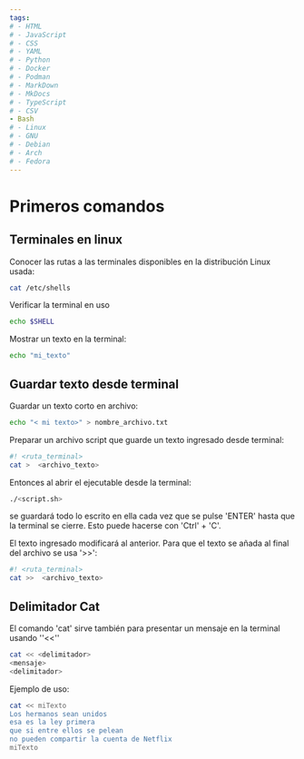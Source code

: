 ```yaml
---
tags:
# - HTML
# - JavaScript
# - CSS
# - YAML
# - Python
# - Docker
# - Podman
# - MarkDown
# - MkDocs
# - TypeScript
# - CSV
- Bash
# - Linux
# - GNU
# - Debian
# - Arch
# - Fedora
---
```


# Primeros comandos

## Terminales en linux
Conocer las rutas a las terminales disponibles en la distribución Linux usada:
```bash
cat /etc/shells 
```
Verificar la terminal en uso
```bash
echo $SHELL
```
Mostrar un texto en la terminal:
```bash
echo "mi_texto"
```



## Guardar texto desde terminal
Guardar un texto corto en archivo:
```bash
echo "< mi texto>" > nombre_archivo.txt
```
Preparar un archivo script que guarde un texto ingresado desde terminal:
```bash
#! <ruta_terminal>
cat >  <archivo_texto>
```
Entonces al abrir el ejecutable desde la terminal:
```bash
./<script.sh>
```
se guardará todo lo escrito en ella cada vez que se pulse 'ENTER' hasta que la terminal se cierre. Esto puede hacerse con 'Ctrl' + 'C'.

El texto ingresado modificará al anterior. Para que el texto se añada al final del archivo se usa '>>':
```bash
#! <ruta_terminal>
cat >>  <archivo_texto>
```



## Delimitador Cat

El comando 'cat' sirve también para presentar un mensaje en la terminal usando ''<<''
```bash
cat << <delimitador>
<mensaje>
<delimitador>
``` 
Ejemplo de uso:
```bash
cat << miTexto
Los hermanos sean unidos
esa es la ley primera
que si entre ellos se pelean 
no pueden compartir la cuenta de Netflix
miTexto
``` 